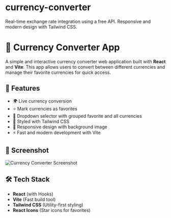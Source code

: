 # currency-converter
Real-time exchange rate integration using a free API. Responsive and modern design with Tailwind CSS. 

# 💱 Currency Converter App

A simple and interactive currency converter web application built with **React** and **Vite**. This app allows users to convert between different currencies and manage their favorite currencies for quick access.

## 🚀 Features

- 🌍 Live currency conversion
- ⭐ Mark currencies as favorites
- 🧭 Dropdown selector with grouped favorite and all currencies
- 🎨 Styled with Tailwind CSS
- 📱 Responsive design with background image
- ⚡ Fast and modern development with Vite



## 📸 Screenshot


![Currency Converter Screenshot](.Screenshot.png)



## 🛠️ Tech Stack

- **React** (with Hooks)
- **Vite** (Fast build tool)
- **Tailwind CSS** (Utility-first styling)
- **React Icons** (Star icons for favorites)




